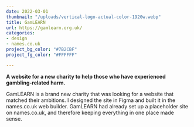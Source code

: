 ```yaml
---
date: 2022-03-01
thumbnail: "/uploads/vertical-logo-actual-color-1920w.webp"
title: GamLEARN
url: https://gamlearn.org.uk/
categories:
- design
- names.co.uk
project_bg_color: "#7B2CBF"
project_fg_color: "#FFFFFF"

---
```

**A website for a new charity to help those who have experienced gambling-related harm.**

GamLEARN is a brand new charity that was looking for a website that matched their ambitions. I designed the site in Figma and built it in the names.co.uk web builder. GamLEARN had already set up a placeholder site on names.co.uk, and therefore keeping everything in one place made sense.
